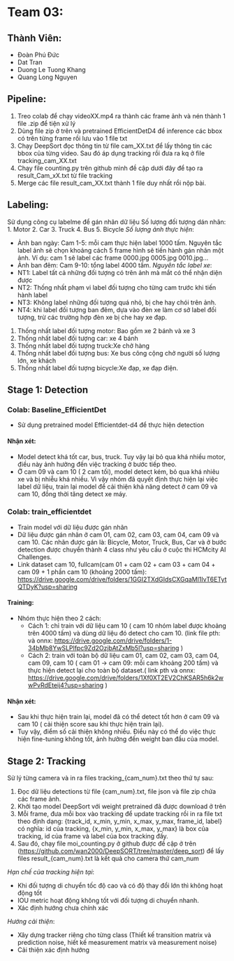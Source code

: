 # Team 03:
## Thành Viên:
* Đoàn Phú Đức
* Dat Tran
* Duong Le Tuong Khang
* Quang Long Nguyen

## Pipeline:
1. Treo colab để chạy videoXX.mp4 ra thành các frame ảnh và nén thành 1 file .zip để tiện xử lý
2. Dùng file zip ở trên và pretrained EfficientDetD4 để inference các bbox có trên từng frame rồi lưu vào 1 file txt
3. Chạy DeepSort đọc thông tin từ file cam_XX.txt để lấy thông tin các bbox của từng video. Sau đó áp dụng tracking rồi đưa ra kq ở file tracking_cam_XX.txt
4. Chạy file counting.py trên github mình đề cập dưới đây để tạo ra result_Cam_xX.txt từ file tracking
5. Merge các file result_cam_XX.txt thành 1 file duy nhất rồi nộp bài.

## Labeling:
Sử dụng công cụ labelme để gán nhãn dữ liệu
Số lượng đối tượng dán nhãn:
	1. Motor
	2. Car
	3. Truck
	4. Bus
	5. Bicycle
*Số lượng ảnh thực hiện*:
* Ảnh ban ngày:
Cam 1-5:  mỗi cam thực hiện label 1000 tấm. Nguyên tắc label ảnh sẽ chọn khoảng cách 5 frame hình sẽ tiến hành gán nhãn một ảnh. Ví dụ: cam 1 sẽ label các frame 0000.jpg 0005.jpg 0010.jpg...
* Ảnh ban đêm:
Cam 9-10: tổng label 4000 tấm.
*Nguyên tắc label xe*:
* NT1: Label tất cả những đối tượng có trên ảnh mà mắt có thể nhận diện được 
* NT2: Thống nhất phạm vi label đối tượng cho từng cam trước khi tiến hành label
* NT3: Không label những đối tượng quá nhỏ, bị che hay chói trên ảnh. 
* NT4: khi label đối tượng ban đêm,  dựa vào đèn xe làm cơ sở label đối tượng, trừ các trường hợp đèn xe bị che hay xe đạp.

1. Thống nhất label đối tượng motor: Bao gồm xe 2 bánh và xe 3
2. Thống nhất label đối tượng car: xe 4 bánh
3. Thống nhất label đối tượng truck:Xe chở hàng 
4. Thống nhất label đối tượng bus: Xe bus công cộng chở người số lượng lớn, xe  khách
5. Thống nhất label đối tượng bicycle:Xe đạp, xe đạp điện.

## Stage 1: Detection
### Colab: Baseline_EfficientDet
* Sử dụng pretrained model Efficientdet-d4 để thực hiện detection
#### Nhận xét:
* Model detect khá tốt car, bus, truck. Tuy vậy lại bỏ qua khá nhiều motor, điều này ảnh hưởng đến việc tracking ở bước tiếp theo.
* Ở cam 09 và cam 10 ( 2 cam tối), model detect kém, bỏ qua khá nhiêu xe và bị nhiễu khá nhiều. Vì vậy nhóm đã quyết định thực hiện lại việc label dữ liệu, train lại model để cải thiện khả năng detect ở cam 09 và cam 10, đồng thời tăng detect xe máy.


### Colab: train_efficientdet
* Train model với dữ liệu được gán nhãn  
* Dữ liệu được gán nhãn ở cam 01, cam 02, cam 03, cam 04, cam 09 và cam 10. Các nhãn được gán là: Bicycle, Motor, Truck, Bus, Car và ở bước detection được chuyển thành 4 class như yêu cầu ở cuộc thi HCMcity AI Challenges.
* Link dataset cam 10, fullcam(cam 01 + cam 02 + cam 03 + cam 04 + cam 09 + 1 phần cam 10 (khoảng 2000 tấm): https://drive.google.com/drive/folders/1GGI2TXdGIdsCXGqaMl1IvT6ETytQTDyK?usp=sharing

#### Training:
* Nhóm thực hiện theo 2 cách:
  * Cách 1: chỉ train với dữ liệu cam 10 ( cam 10 nhóm label được khoảng trên 4000 tấm) và dùng dữ liệu đó detect cho cam 10. (link file pth: và onnx: https://drive.google.com/drive/folders/1-34bMb8YwSLPlfpc9Zd2OzjbAtZxMb5l?usp=sharing )
  * Cách 2: train với toàn bộ dữ liệu cam 01, cam 02, cam 03, cam 04, cam 09, cam 10 ( cam 01 -> cam 09: mỗi cam khoảng 200 tấm) và thực hiện detect lại cho toàn bộ dataset.(
  link pth và onnx: https://drive.google.com/drive/folders/1Xf0XT2EV2ChKSAR5h6k2wwPvRdEteij4?usp=sharing )
#### Nhận xét:
* Sau khi thực hiện train lại, model đã có thể detect tốt hơn ở cam 09 và cam 10 ( cải thiện score sau khi thực hiện train lại).
* Tuy vậy, điểm số cải thiện không nhiều. Điều này có thể do việc thực hiện fine-tuning không tốt, ảnh hưởng đến weight ban đầu của model. 
## Stage 2: Tracking
Sử lý từng camera và in ra files tracking_{cam_num}.txt theo thứ tự sau:
1. Đọc dữ liệu detections từ file {cam_num}.txt, file json và file zip chứa các frame ảnh.
2. Khởi tạo model DeepSort với weight pretrained đã được download ở trên
3. Mỗi frame, đưa mỗi box vào tracking để update tracking rồi in ra file txt theo định dạng: {track_id, x_min, y_min, x_max, y_max, frame_id, label} có nghĩa: id của tracking, {x_min, y_min, x_max, y_max} là box của tracking, id của frame và label của box tracking đấy.
4. Sau đó, chạy file moi_counting.py ở github được đề cập ở trên (https://github.com/wan2000/DeepSORT/tree/master/deep_sort) để lấy files result_{cam_num}.txt là kết quả cho camera thứ cam_num

*Hạn chế của tracking hiện tại*:
+ Khi đối tượng di chuyển tốc độ cao và có độ thay đổi lớn thì  không hoạt động tốt
+ IOU metric hoạt động không tốt với đối tượng di chuyển nhanh.
+  Xác định hướng chưa chính xác

*Hướng cải thiện*:
+ Xây dựng tracker riêng cho từng class (Thiết kế transition matrix  và prediction noise, hiết kế measurement matrix và measurement noise)
+ Cải thiện xác định hướng



